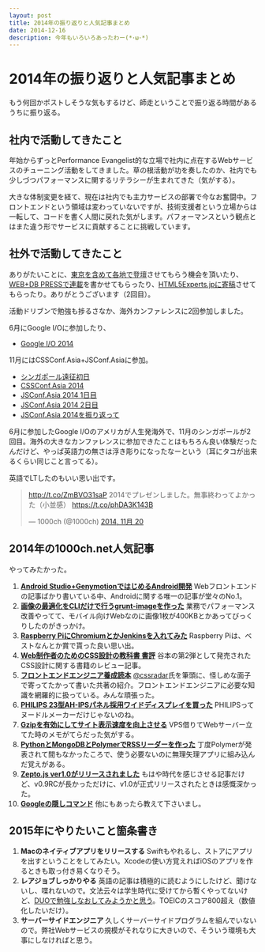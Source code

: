 ```yaml
---
layout: post
title: 2014年の振り返りと人気記事まとめ
date: 2014-12-16
description: 今年もいろいろあったわー(*･ω･*)
---
```


# 2014年の振り返りと人気記事まとめ

もう何回かポストしそうな気もするけど、師走ということで振り返る時間があるうちに振り返る。

## 社内で活動してきたこと

年始からずっとPerformance Evangelist的な立場で社内に点在するWebサービスのチューニング活動をしてきました。草の根活動が功を奏したのか、社内でも少しづつパフォーマンスに関するリテラシーが生まれてきた（気がする）。

大きな体制変更を経て、現在は社内でも主力サービスの部署で今なお奮闘中。フロントエンドという領域は変わっていないですが、技術支援者という立場からは一転して、コードを書く人間に戻れた気がします。パフォーマンスという観点とはまた違う形でサービスに貢献することに挑戦しています。

## 社外で活動してきたこと

ありがたいことに、[東京を含めて各地で登壇](https://speakerdeck.com/1000ch)させてもらう機会を頂いたり、[WEB+DB PRESSで連載](http://1000ch.net/posts/2014/wdpress-frontend-series.html)を書かせてもらったり、[HTML5Experts.jpに寄稿](http://html5experts.jp/1000ch/)させてもらったり。ありがとうございます（2回目）。

活動ドリブンで勉強も捗るさなか、海外カンファレンスに2回参加しました。

6月にGoogle I/Oに参加したり、

- [Google I/O 2014](http://1000ch.net/posts/2014/google-io-2014.html)

11月にはCSSConf.Asia+JSConf.Asiaに参加。

- [シンガポール遠征初日](http://1000ch.net/posts/2014/singapore-the-1st-day.html)
- [CSSConf.Asia 2014](http://1000ch.net/posts/2014/cssconf-asia-2014.html)
- [JSConf.Asia 2014 1日目](http://1000ch.net/posts/2014/jsconf-asia-2014-1st.html)
- [JSConf.Asia 2014 2日目](http://1000ch.net/posts/2014/jsconf-asia-2014-2nd.html)
- [JSConf.Asia 2014を振り返って](http://1000ch.net/posts/2014/look-back-in-singapore.html)

6月に参加したGoogle I/Oのアメリカが人生発海外で、11月のシンガポールが2回目。海外の大きなカンファレンスに参加できたことはもちろん良い体験だったんだけど、やっぱ英語力の無さは浮き彫りになったなーという（耳にタコが出来るくらい同じこと言ってる）。

英語でLTしたのもいい思い出です。

<blockquote class="twitter-tweet" lang="ja"><p><a href="http://t.co/ZmBVO31saP">http://t.co/ZmBVO31saP</a> 2014でプレゼンしました。無事終わってよかった（小並感） <a href="https://t.co/phDA3K143B">https://t.co/phDA3K143B</a></p>&mdash; 1000ch (@1000ch) <a href="https://twitter.com/1000ch/status/535347007984906240">2014, 11月 20</a></blockquote>

## 2014年の1000ch.net人気記事

やってみたかった。

1. [**Android Studio+GenymotionではじめるAndroid開発**](http://1000ch.net/posts/2014/android-development-with-genymotion.html) Webフロントエンドの記事ばかり書いている中、Androidに関する唯一の記事が堂々のNo.1。
2. [**画像の最適化をCLIだけで行うgrunt-imageを作った**](http://1000ch.net/posts/2014/grunt-image.html) 業務でパフォーマンス改善やってて、モバイル向けWebなのに画像1枚が400KBとかあってびっくりしたのがきっかけ。
3. [**Raspberry PiにChromiumとかJenkinsを入れてみた**](http://1000ch.net/posts/2013/try-raspberry-pi.html) Raspberry Piは、ベストなんとか賞で貰った良い思い出。
4. [**Web制作者のためのCSS設計の教科書 書評**](http://1000ch.net/posts/2014/css-architecture-textbook.html) 谷本の第2弾として発売されたCSS設計に関する書籍のレビュー記事。
5. [**フロントエンドエンジニア養成読本**](http://1000ch.net/posts/2014/frontend-engineer-training-book.html) [@cssradar](http://twitter.com/cssradar)氏を筆頭に、怪しめな面子で寄ってたかって書いた共著の紹介。フロントエンドエンジニアに必要な知識を網羅的に扱っている。みんな頑張った。
6. [**PHILIPS 23型AH-IPSパネル採用ワイドディスプレイを買った**](http://1000ch.net/posts/2014/philips-wide-display-23inch.html) PHILIPSってヌードルメーカーだけじゃないのね。
7. [**Gzipを有効にしてサイト表示速度を向上させる**](http://1000ch.net/posts/2012/gzip.html) VPS借りてWebサーバー立てた時のメモがてらだった気がする。
8. [**PythonとMongoDBとPolymerでRSSリーダーを作った**](http://1000ch.net/posts/2014/flask-mongodb-polymer.html) 丁度Polymerが発表されて間もなかったころで、使う必要ないのに無理矢理アプリに組み込んだ覚えがある。
9. [**Zepto.js ver1.0がリリースされました**](http://1000ch.net/posts/2013/zeptojs-1-0.html) もはや時代を感じさせる記事だけど、v0.9RCが長かっただけに、v1.0が正式リリースされたときは感慨深かった。
10. [**Googleの隠しコマンド**](http://1000ch.net/posts/2013/google-easter-egg.html) 他にもあったら教えて下さいまし。

## 2015年にやりたいこと箇条書き

1. **Macのネイティブアプリをリリースする** Swiftもやれるし、ストアにアプリを出すということをしてみたい。Xcodeの使い方覚えればiOSのアプリを作るときも取っ付き易くなりそう。
2. **レアジョブしっかりやる** 英語の記事は積極的に読むようにしたけど、聞けないし、喋れないので。文法云々は学生時代に受けてから暫くやってないけど、[DUOで勉強しなおしてみようかと思う](http://amzn.to/1uIGyUo)。TOEICのスコア800超え（数値化したいだけ）。
3. **サーバーサイドエンジニア** 久しくサーバーサイドプログラムを組んでいないので。弊社Webサービスの規模がそれなりに大きいので、そういう環境も大事にしなければと思う。
